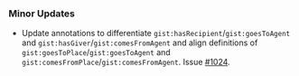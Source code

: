
### Minor Updates

- Update annotations to differentiate `gist:hasRecipient`/`gist:goesToAgent` and `gist:hasGiver`/`gist:comesFromAgent` and align definitions of `gist:goesToPlace`/`gist:goesToAgent` and `gist:comesFromPlace`/`gist:comesFromAgent`. Issue [#1024](https://github.com/semanticarts/gist/issues/1024).
